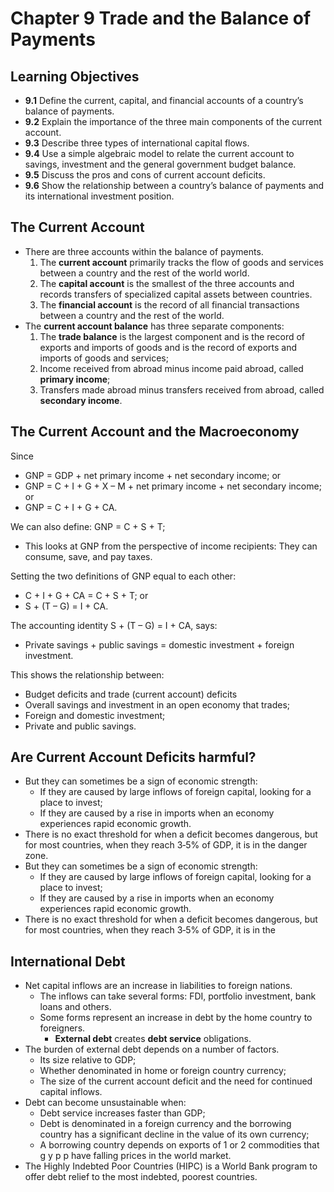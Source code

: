 # Chapter 9 Trade and the Balance of Payments

## Learning Objectives

- **9.1** Define the current, capital, and financial accounts of a country’s balance of payments. 
- **9.2** Explain the importance of the three main components of the current account. 
- **9.3** Describe three types of international capital flows. 
- **9.4** Use a simple algebraic model to relate the current account to savings, investment and the general government budget balance. 
- **9.5** Discuss the pros and cons of current account deficits. 
- **9.6** Show the relationship between a country’s balance of payments and its international investment position.

## The Current Account


- There are three accounts within the balance of payments. 
  1. The **current account** primarily tracks the flow of goods and services between a country and the rest of the world world. 
  2. The **capital account** is the smallest of the three accounts and records transfers of specialized capital assets between countries. 
  3. The **financial account** is the record of all financial transactions between a country and the rest of the world. 
- The **current account balance** has three separate components: 
  1. The **trade balance** is the largest component and is the record of exports and imports of goods and is the record of exports and imports of goods and services; 
  2. Income received from abroad minus income paid abroad, called **primary income**; 
  3. Transfers made abroad minus transfers received from abroad, called **secondary income**. 

## The Current Account and the Macroeconomy

Since

- GNP = GDP + net primary income + net secondary income; or 
- GNP = C + I + G + X – M + net primary income + net secondary income; or 
- GNP = C + I + G + CA.

We can also define: GNP = C + S + T; 

- This looks at GNP from the perspective of income recipients: They can consume, save, and pay taxes. 

Setting the two definitions of GNP equal to each other: 

- C + I + G + CA = C + S + T; or 
- S + (T – G) = I + CA. 

The accounting identity S + (T – G) = I + CA, says: 

- Private savings + public savings = domestic investment + foreign investment. 

This shows the relationship between: 

- Budget deficits and trade (current account) deficits
- Overall savings and investment in an open economy that trades;
- Foreign and domestic investment; 
- Private and public savings. 

## Are Current Account Deficits harmful?


- But they can sometimes be a sign of economic strength: 
  - If they are caused by large inflows of foreign capital, looking for a place to invest; 
  - If they are caused by a rise in imports when an economy experiences rapid economic growth. 
- There is no exact threshold for when a deficit becomes dangerous, but for most countries, when they reach 3‐5% of GDP, it is in the danger zone. 
- But they can sometimes be a sign of economic strength: 
  - If they are caused by large inflows of foreign capital, looking for a place to invest; 
  - If they are caused by a rise in imports when an economy experiences rapid economic growth. 
- There is no exact threshold for when a deficit becomes dangerous, but for most countries, when they reach 3‐5% of GDP, it is in the 

## International Debt


- Net capital inflows are an increase in liabilities to foreign nations.  
  - The inflows can take several forms: FDI, portfolio investment, bank loans and others. 
  - Some forms represent an increase in debt by the home country to foreigners. 
    - **External debt** creates **debt service** obligations. 
- The burden of external debt depends on a number of factors. 
  - Its size relative to GDP; 
  - Whether denominated in home or foreign country currency; 
  - The size of the current account deficit and the need for continued capital inflows. 
- Debt can become unsustainable when: 
  - Debt service increases faster than GDP; 
  - Debt is denominated in a foreign currency and the borrowing country has a significant decline in the value of its own currency; 
  - A borrowing country depends on exports of 1 or 2 commodities that g y p p have falling prices in the world market. 
- The Highly Indebted Poor Countries (HIPC) is a World Bank program to offer debt relief to the most indebted, poorest countries. 

